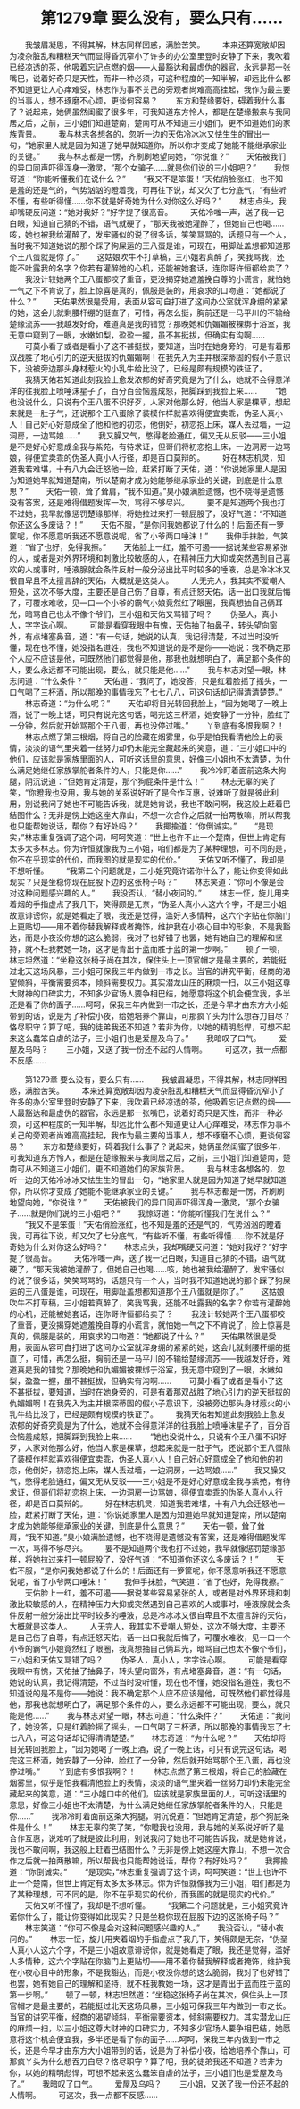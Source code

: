 # 　　第1279章 要么没有，要么只有……
　　我皱眉凝思，不得其解，林志同样困惑，满脸苦笑。
　　本来还算宽敞却因为凌杂脏乱和糟糕天气而显得昏沉窄小了许多的办公室里登时安静了下来，我吹着已经凉透的茶，他吸着忘记点燃的烟——人最豁达和最虚伪的器官，永远是那一张嘴巴，说着好奇只是天性，而非一种必须，可这种程度的一知半解，却远比什么都不知道更让人心痒难受，林志作为事不关己的旁观者尚难高高挂起，我作为最主要的当事人，想不琢磨不心烦，更谈何容易？
　　东方和楚缘要好，碍着我什么事了？说起来，她俩虽然闺蜜了很多年，可我知道东方怜人，都是在楚缘搬来与我同居之后，之前，三小姐们知道楚南，楚南可从不知道三小姐们，更不知道她们的家族背景。
　　我与林志各想各的，忽听一边的天佑冷冰冰又怯生生的冒出一句，“她家里人就是因为知道了她早就知道你，所以你才变成了她能不能继承家业的关键。”
　　我与林志都是一愣，齐刷刷地望向她，“你说谁？”
　　天佑被我们的异口同声吓得浑身一激灵，“那个女骗子……就是你们说的三小姐吧？”
　　我惊讶道：“你能听懂我们在说什么？”
　　“我又不是笨蛋！”天佑俏脸涨红，也不知是羞的还是气的，气势汹汹的瞪着我，可再往下说，却又欠了七分底气，“有些听不懂，有些听得懂……你不就是好奇她为什么对你这么好吗？”
　　林志点头，我却嘴硬反问道：“她对我好？”好字提了很高音。
　　天佑冷嗤一声，送了我一记白眼，知道自己猜的不错，语气就硬了，“那天我被她灌醉了，但她自己也喝……咳，她也被我给灌醉了，发牢骚似的说了很多话，笑笑骂骂的，话题只有一个人，当时我不知道她说的那个踩了狗屎运的王八蛋是谁，可现在，用脚趾盖想都知道那个王八蛋就是你了。”
　　这姑娘吹牛不打草稿，三小姐若真醉了，笑我骂我，还能不吐露我的名字？你若有灌醉她的心机，还能被她套话，连你哥许恒都给卖了？
　　我没计较她两个王八蛋都咬了重音，更没揭穿她遮羞挽自尊的小谎言，就怕她一气之下不肯说了，脸上惊喜是真的，佩服是装的，用哀求的口吻道：“她都说了什么？”
　　天佑果然很是受用，表面从容可自打进了这间办公室就浑身绷的紧紧的她，这会儿就剩腰杆绷的挺直了，可惜，再怎么挺，胸前还是一马平川的不输给楚缘流苏——我越发好奇，难道真是我的错觉？那晚她和仇媚媚被裸绑于浴室，我无意中窥到了一眼，水嫩如梨，盈盈一握，虽不甚挺拔，但确实有沟啊……
　　可莫小看了或者是看小了这不甚挺拔，要知道，当时在她身旁的，可是有着那双战胜了地心引力的逆天挺拔的仇媚媚啊！在我先入为主并根深蒂固的假小子意识下，没被旁边那头身材惹火的小乳牛给比没了，已经是颇有规模的铁证了。
　　我猜天佑若知道此刻我脸上愈发浓郁的好奇究竟是为了什么，她就不会得意洋洋的往我脸上喷唾沫星子了，百分百会恼羞成怒，把脚踩到我脸上来……
　　“她也没说什么，只说有个王八蛋不识好歹，人家对他那么好，他当人家是棵草，想起来就是一肚子气，还说那个王八蛋除了装模作样就喜欢得便宜卖乖，伪圣人真小人！自己好心好意成全了他和他的初恋，他倒好，初恋抱上床，媒人丢过墙，一边洞房，一边骂娘……”
　　我又臊又气，憋得老脸通红，偏又无从反驳——三小姐是不是好心好意成全我与紫苑，有待求证，但哥们将初恋抱上床，一边洞房一边骂娘，得便宜卖乖的伪圣人真小人行径，却是百口莫辩的。
　　好在林志机灵，知道我若难堪，十有八九会迁怒他一脸，赶紧打断了天佑，道：“你说她家里人是因为知道她早就知道楚南，所以楚南才成为她能够继承家业的关键，到底是什么意思？”
　　天佑一顿，耸了耸肩，“我不知道。”臭小娘满脸遗憾，也不晓得是遗憾没有答案，还是难得借题发挥一次，骂得不够尽兴。
　　要不是知道两个我也打不过她，我早就像惩罚楚缘那样，将她拉过来打一顿屁股了，没好气道：“不知道你还这么多废话？！”
　　天佑不服，“是你问我她都说了什么的！后面还有一箩筐呢，你不愿意听我还不愿意说呢，省了小爷两口唾沫！”
　　我伸手抹脸，气笑道：“省了也好，免得我擦。”
　　天佑脸上一红，羞不可遏——据说某些容易紧张的人，或者是对外界环境和刺激比较敏感的人，在精神压力大抑或突然遇到自己喜欢的人或事时，唾液腺就会条件反射一般分泌出比平时较多的唾液，总是冷冰冰又很自卑且不太擅言辞的天佑，大概就是这类人。
　　人无完人，我其实不爱嘲人短处，这次不够大度，主要还是自己伤了自尊，有点迁怒天佑，话一出口我就后悔了，可覆水难收，见一口一个小爷的霸气小娘竟然红了眼圈，我真想抽自己俩耳光，暗骂自己也太不像个爷们，三小姐和天佑又骂错了吗？
　　伪圣人，真小人，字字诛心啊。
　　可能是看穿我眼中有愧，天佑抽了抽鼻子，转头望向窗外，有点堵塞鼻音，道：“有一句话，她说的认真，我记得清楚，不过当时没听懂，现在也不懂，她没指名道姓，我也不知道说的是不是你——她说：我不确定那个人应不应该是他，可既然他们都觉得是他，那我也就想明白了，满足那个条件的人，要么永远都不可能出现，要么，就只能是他……”
　　我与林志对望一眼，林志问道：“什么条件？”
　　天佑道：“我问了，她没答，只是红着脸摇了摇头，一口气喝了三杯酒，所以那晚的事情我忘了七七八八，可这句话却记得清清楚楚。”
　　林志奇道：“为什么呢？”
　　天佑却将目光转回我脸上，“因为她喝了一晚上酒，说了一晚上话，可只有说完这句话，喝完这三杯酒，她安静了一分钟，脸红了一分钟，然后就开始骂那个王八蛋，再也没停过嘴。”
　　丫到底有多恨我啊？！
　　林志点燃了第三根烟，将自己的脸藏在烟雾里，似乎是怕我看清他脸上的表情，淡淡的语气里夹着一丝努力却仍未能完全藏起来的笑意，道：“三小姐口中的他们，应该就是家族里面的人，可听这话里的意思，好像三小姐也不太清楚，为什么满足她继任家族掌舵者条件的人，只能是你……”
　　我冷冷盯着面前这条大狗腿，阴沉说道：“但她肯定清楚，那个狗屁条件是什么！”
　　林志无辜的笑了笑，“你瞪我也没用，我与她的关系说好听了是合作互惠，说难听了就是彼此利用，别说我问了她也不可能告诉我，就是她肯说，我也不敢问啊，我这般上赶着巴结图什么？无非是傍上她这座大靠山，不想一次合作之后就一拍两散嘛，所以帮我也只能帮她说话，帮你？有好处吗？”
　　我揶揄道：“你倒诚实。”
　　“是现实，”林志重复强调了这个词，呵呵笑道：“世上也许不止一个楚南，但世上肯定有太多太多林志。你为许恒就像我为三小姐，咱们都是为了某种理想，可不同的是，你不在乎现实的代价，而我图的就是现实的代价。”
　　天佑又听不懂了，我却是不想听懂。
　　“我第二个问题就是，三小姐究竟许诺你什么了，能让你变得如此现实？只是坐稳你现在屁股下边的这张椅子吗？”
　　林志笑道：“你可不像是会对这种问题感兴趣的人。”
　　我没否认，“替小夜问的。”
　　林志一怔，旋儿用夹着烟的手指虚点了我几下，笑得颇是无奈，“伪圣人真小人这六个字，不是三小姐故意诽谤你，就是她看走了眼，我还是觉得，滥好人多情种，这六个字贴在你脑门上更贴切——用不着你替我解释或者掩饰，维护我在小夜心目中的形象，不是我豁达，而是小夜没你想的这么脆弱，我对了也好错了也罢，她有她自己的理解和坚持，就不枉我教她一场，这才是青出于蓝而胜于蓝的第一步啊。”
　　顿了一顿，林志坦然道：“坐稳这张椅子尚在其次，保住头上一顶官帽才是最主要的，若能挺过北天这场风暴，三小姐可保我三年内做到一市之长。当官的讲究平衡，经商的渴望倾斜，平衡需要资本，倾斜需要权力。其实潜龙山庄的麻烦一扫，以三小姐这尊大财神的口碑实力，不知多少官场人要争相巴结，她愿意将这个机会便宜我，多半还是看了你的面子……呵呵，保我三年内做到一市之长，还是今早才由东方大小姐带到的话，说是为了补偿小夜，给她培养个靠山，可那疯丫头为什么想吞刀自尽？恪尽职守？算了吧，我的徒弟我还不知道？若非为你，以她的精明彪悍，可想不起来这么蠢笨自虐的法子，三小姐们也是爱屋及乌了。”
　　我暗叹了口气。
　　爱屋及乌吗？
　　三小姐，又送了我一份还不起的人情啊。
　　可这次，我一点都不反感……

　　第1279章 要么没有，要么只有……
　　我皱眉凝思，不得其解，林志同样困惑，满脸苦笑。
　　本来还算宽敞却因为凌杂脏乱和糟糕天气而显得昏沉窄小了许多的办公室里登时安静了下来，我吹着已经凉透的茶，他吸着忘记点燃的烟——人最豁达和最虚伪的器官，永远是那一张嘴巴，说着好奇只是天性，而非一种必须，可这种程度的一知半解，却远比什么都不知道更让人心痒难受，林志作为事不关己的旁观者尚难高高挂起，我作为最主要的当事人，想不琢磨不心烦，更谈何容易？
　　东方和楚缘要好，碍着我什么事了？说起来，她俩虽然闺蜜了很多年，可我知道东方怜人，都是在楚缘搬来与我同居之后，之前，三小姐们知道楚南，楚南可从不知道三小姐们，更不知道她们的家族背景。
　　我与林志各想各的，忽听一边的天佑冷冰冰又怯生生的冒出一句，“她家里人就是因为知道了她早就知道你，所以你才变成了她能不能继承家业的关键。”
　　我与林志都是一愣，齐刷刷地望向她，“你说谁？”
　　天佑被我们的异口同声吓得浑身一激灵，“那个女骗子……就是你们说的三小姐吧？”
　　我惊讶道：“你能听懂我们在说什么？”
　　“我又不是笨蛋！”天佑俏脸涨红，也不知是羞的还是气的，气势汹汹的瞪着我，可再往下说，却又欠了七分底气，“有些听不懂，有些听得懂……你不就是好奇她为什么对你这么好吗？”
　　林志点头，我却嘴硬反问道：“她对我好？”好字提了很高音。
　　天佑冷嗤一声，送了我一记白眼，知道自己猜的不错，语气就硬了，“那天我被她灌醉了，但她自己也喝……咳，她也被我给灌醉了，发牢骚似的说了很多话，笑笑骂骂的，话题只有一个人，当时我不知道她说的那个踩了狗屎运的王八蛋是谁，可现在，用脚趾盖想都知道那个王八蛋就是你了。”
　　这姑娘吹牛不打草稿，三小姐若真醉了，笑我骂我，还能不吐露我的名字？你若有灌醉她的心机，还能被她套话，连你哥许恒都给卖了？
　　我没计较她两个王八蛋都咬了重音，更没揭穿她遮羞挽自尊的小谎言，就怕她一气之下不肯说了，脸上惊喜是真的，佩服是装的，用哀求的口吻道：“她都说了什么？”
　　天佑果然很是受用，表面从容可自打进了这间办公室就浑身绷的紧紧的她，这会儿就剩腰杆绷的挺直了，可惜，再怎么挺，胸前还是一马平川的不输给楚缘流苏——我越发好奇，难道真是我的错觉？那晚她和仇媚媚被裸绑于浴室，我无意中窥到了一眼，水嫩如梨，盈盈一握，虽不甚挺拔，但确实有沟啊……
　　可莫小看了或者是看小了这不甚挺拔，要知道，当时在她身旁的，可是有着那双战胜了地心引力的逆天挺拔的仇媚媚啊！在我先入为主并根深蒂固的假小子意识下，没被旁边那头身材惹火的小乳牛给比没了，已经是颇有规模的铁证了。
　　我猜天佑若知道此刻我脸上愈发浓郁的好奇究竟是为了什么，她就不会得意洋洋的往我脸上喷唾沫星子了，百分百会恼羞成怒，把脚踩到我脸上来……
　　“她也没说什么，只说有个王八蛋不识好歹，人家对他那么好，他当人家是棵草，想起来就是一肚子气，还说那个王八蛋除了装模作样就喜欢得便宜卖乖，伪圣人真小人！自己好心好意成全了他和他的初恋，他倒好，初恋抱上床，媒人丢过墙，一边洞房，一边骂娘……”
　　我又臊又气，憋得老脸通红，偏又无从反驳——三小姐是不是好心好意成全我与紫苑，有待求证，但哥们将初恋抱上床，一边洞房一边骂娘，得便宜卖乖的伪圣人真小人行径，却是百口莫辩的。
　　好在林志机灵，知道我若难堪，十有八九会迁怒他一脸，赶紧打断了天佑，道：“你说她家里人是因为知道她早就知道楚南，所以楚南才成为她能够继承家业的关键，到底是什么意思？”
　　天佑一顿，耸了耸肩，“我不知道。”臭小娘满脸遗憾，也不晓得是遗憾没有答案，还是难得借题发挥一次，骂得不够尽兴。
　　要不是知道两个我也打不过她，我早就像惩罚楚缘那样，将她拉过来打一顿屁股了，没好气道：“不知道你还这么多废话？！”
　　天佑不服，“是你问我她都说了什么的！后面还有一箩筐呢，你不愿意听我还不愿意说呢，省了小爷两口唾沫！”
　　我伸手抹脸，气笑道：“省了也好，免得我擦。”
　　天佑脸上一红，羞不可遏——据说某些容易紧张的人，或者是对外界环境和刺激比较敏感的人，在精神压力大抑或突然遇到自己喜欢的人或事时，唾液腺就会条件反射一般分泌出比平时较多的唾液，总是冷冰冰又很自卑且不太擅言辞的天佑，大概就是这类人。
　　人无完人，我其实不爱嘲人短处，这次不够大度，主要还是自己伤了自尊，有点迁怒天佑，话一出口我就后悔了，可覆水难收，见一口一个小爷的霸气小娘竟然红了眼圈，我真想抽自己俩耳光，暗骂自己也太不像个爷们，三小姐和天佑又骂错了吗？
　　伪圣人，真小人，字字诛心啊。
　　可能是看穿我眼中有愧，天佑抽了抽鼻子，转头望向窗外，有点堵塞鼻音，道：“有一句话，她说的认真，我记得清楚，不过当时没听懂，现在也不懂，她没指名道姓，我也不知道说的是不是你——她说：我不确定那个人应不应该是他，可既然他们都觉得是他，那我也就想明白了，满足那个条件的人，要么永远都不可能出现，要么，就只能是他……”
　　我与林志对望一眼，林志问道：“什么条件？”
　　天佑道：“我问了，她没答，只是红着脸摇了摇头，一口气喝了三杯酒，所以那晚的事情我忘了七七八八，可这句话却记得清清楚楚。”
　　林志奇道：“为什么呢？”
　　天佑却将目光转回我脸上，“因为她喝了一晚上酒，说了一晚上话，可只有说完这句话，喝完这三杯酒，她安静了一分钟，脸红了一分钟，然后就开始骂那个王八蛋，再也没停过嘴。”
　　丫到底有多恨我啊？！
　　林志点燃了第三根烟，将自己的脸藏在烟雾里，似乎是怕我看清他脸上的表情，淡淡的语气里夹着一丝努力却仍未能完全藏起来的笑意，道：“三小姐口中的他们，应该就是家族里面的人，可听这话里的意思，好像三小姐也不太清楚，为什么满足她继任家族掌舵者条件的人，只能是你……”
　　我冷冷盯着面前这条大狗腿，阴沉说道：“但她肯定清楚，那个狗屁条件是什么！”
　　林志无辜的笑了笑，“你瞪我也没用，我与她的关系说好听了是合作互惠，说难听了就是彼此利用，别说我问了她也不可能告诉我，就是她肯说，我也不敢问啊，我这般上赶着巴结图什么？无非是傍上她这座大靠山，不想一次合作之后就一拍两散嘛，所以帮我也只能帮她说话，帮你？有好处吗？”
　　我揶揄道：“你倒诚实。”
　　“是现实，”林志重复强调了这个词，呵呵笑道：“世上也许不止一个楚南，但世上肯定有太多太多林志。你为许恒就像我为三小姐，咱们都是为了某种理想，可不同的是，你不在乎现实的代价，而我图的就是现实的代价。”
　　天佑又听不懂了，我却是不想听懂。
　　“我第二个问题就是，三小姐究竟许诺你什么了，能让你变得如此现实？只是坐稳你现在屁股下边的这张椅子吗？”
　　林志笑道：“你可不像是会对这种问题感兴趣的人。”
　　我没否认，“替小夜问的。”
　　林志一怔，旋儿用夹着烟的手指虚点了我几下，笑得颇是无奈，“伪圣人真小人这六个字，不是三小姐故意诽谤你，就是她看走了眼，我还是觉得，滥好人多情种，这六个字贴在你脑门上更贴切——用不着你替我解释或者掩饰，维护我在小夜心目中的形象，不是我豁达，而是小夜没你想的这么脆弱，我对了也好错了也罢，她有她自己的理解和坚持，就不枉我教她一场，这才是青出于蓝而胜于蓝的第一步啊。”
　　顿了一顿，林志坦然道：“坐稳这张椅子尚在其次，保住头上一顶官帽才是最主要的，若能挺过北天这场风暴，三小姐可保我三年内做到一市之长。当官的讲究平衡，经商的渴望倾斜，平衡需要资本，倾斜需要权力。其实潜龙山庄的麻烦一扫，以三小姐这尊大财神的口碑实力，不知多少官场人要争相巴结，她愿意将这个机会便宜我，多半还是看了你的面子……呵呵，保我三年内做到一市之长，还是今早才由东方大小姐带到的话，说是为了补偿小夜，给她培养个靠山，可那疯丫头为什么想吞刀自尽？恪尽职守？算了吧，我的徒弟我还不知道？若非为你，以她的精明彪悍，可想不起来这么蠢笨自虐的法子，三小姐们也是爱屋及乌了。”
　　我暗叹了口气。
　　爱屋及乌吗？
　　三小姐，又送了我一份还不起的人情啊。
　　可这次，我一点都不反感……
